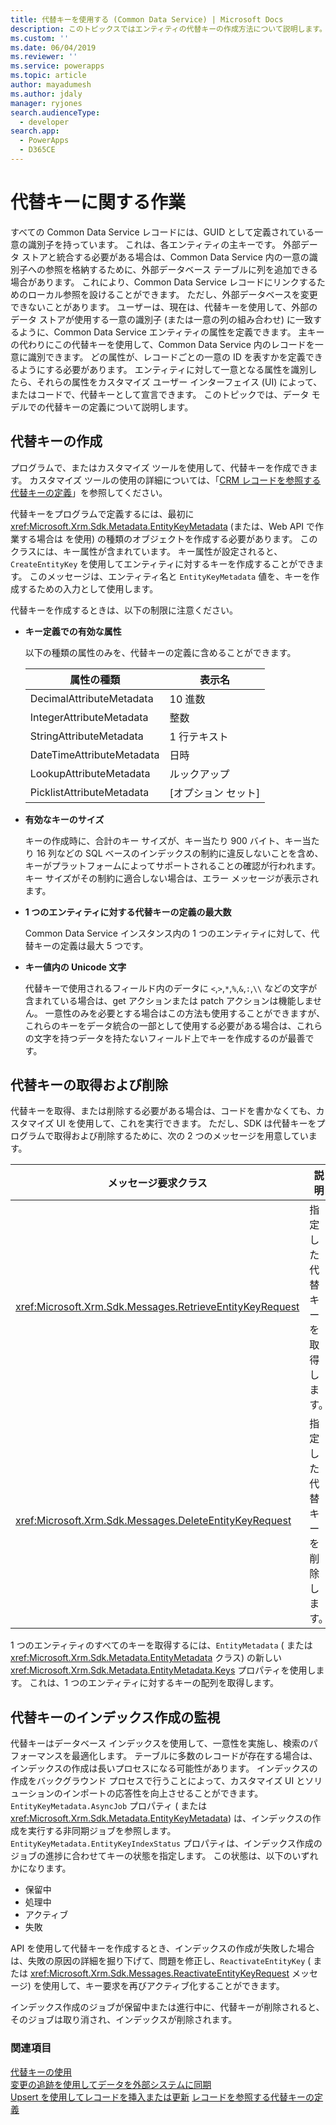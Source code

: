 ```yaml
---
title: 代替キーを使用する (Common Data Service) | Microsoft Docs
description: このトピックスではエンティティの代替キーの作成方法について説明します。 代替キーはプログラムで、またはカスタマイズ ツールを使用して作成することができます
ms.custom: ''
ms.date: 06/04/2019
ms.reviewer: ''
ms.service: powerapps
ms.topic: article
author: mayadumesh
ms.author: jdaly
manager: ryjones
search.audienceType:
  - developer
search.app:
  - PowerApps
  - D365CE
---
```

# <a name="work-with-alternate-keys"></a>代替キーに関する作業

すべての Common Data Service レコードには、GUID として定義されている一意の識別子を持っています。 これは、各エンティティの主キーです。 外部データ ストアと統合する必要がある場合は、Common Data Service 内の一意の識別子への参照を格納するために、外部データベース テーブルに列を追加できる場合があります。 これにより、Common Data Service レコードにリンクするためのローカル参照を設けることができます。 ただし、外部データベースを変更できないことがあります。 ユーザーは、現在は、代替キーを使用して、外部のデータ ストアが使用する一意の識別子 (または一意の列の組み合わせ) に一致するように、Common Data Service エンティティの属性を定義できます。 主キーの代わりにこの代替キーを使用して、Common Data Service 内のレコードを一意に識別できます。 どの属性が、レコードごとの一意の ID を表すかを定義できるようにする必要があります。 エンティティに対して一意となる属性を識別したら、それらの属性をカスタマイズ ユーザー インターフェイス (UI) によって、またはコードで、代替キーとして宣言できます。 このトピックでは、データ モデルでの代替キーの定義について説明します。  

<a name="BKMK_Declare"></a>

## <a name="create-alternate-keys"></a>代替キーの作成  

プログラムで、またはカスタマイズ ツールを使用して、代替キーを作成できます。 カスタマイズ ツールの使用の詳細については、「[CRM レコードを参照する代替キーの定義](https://technet.microsoft.com/library/29e53691-0b18-4fde-a1d0-7490aa227898.aspx)」を参照してください。  

代替キーをプログラムで定義するには、最初に <xref:Microsoft.Xrm.Sdk.Metadata.EntityKeyMetadata> (または、Web API で作業する場合は <xref href="Microsoft.Dynamics.CRM.EntityKeyMetadata?text=EntityKeyMetadata EntityType" /> を使用) の種類のオブジェクトを作成する必要があります。 このクラスには、キー属性が含まれています。 キー属性が設定されると、`CreateEntityKey` を使用してエンティティに対するキーを作成することができます。 このメッセージは、エンティティ名と `EntityKeyMetadata` 値を、キーを作成するための入力として使用します。  

代替キーを作成するときは、以下の制限に注意ください。  

- **キー定義での有効な属性**  

   以下の種類の属性のみを、代替キーの定義に含めることができます。  


  |      属性の種類      |    表示名     |
  |--------------------------|---------------------|
  | DecimalAttributeMetadata |   10 進数    |
  | IntegerAttributeMetadata |    整数     |
  | StringAttributeMetadata  | 1 行テキスト |
  | DateTimeAttributeMetadata   |      日時    |
  | LookupAttributeMetadata     |       ルックアップ        |
  | PicklistAttributeMetadata   |      [オプション セット]       |


- **有効なキーのサイズ**  

   キーの作成時に、合計のキー サイズが、キー当たり 900 バイト、キー当たり 16 列などの SQL ベースのインデックスの制約に違反しないことを含め、キーがプラットフォームによってサポートされることの確認が行われます。 キー サイズがその制約に適合しない場合は、エラー メッセージが表示されます。  

- **1 つのエンティティに対する代替キーの定義の最大数**  

   Common Data Service インスタンス内の 1 つのエンティティに対して、代替キーの定義は最大 5 つです。  

- **キー値内の Unicode 文字**

  代替キーで使用されるフィールド内のデータに `<`,`>`,`*`,`%`,`&`,`:`,`\\` などの文字が含まれている場合は、get アクションまたは patch アクションは機能しません。  一意性のみを必要とする場合はこの方法も使用することができますが、これらのキーをデータ統合の一部として使用する必要がある場合は、これらの文字を持つデータを持たないフィールド上でキーを作成するのが最善です。

<a name="BKMK_crud"></a>   

## <a name="retrieve-and-delete-alternate-keys"></a>代替キーの取得および削除  

代替キーを取得、または削除する必要がある場合は、コードを書かなくても、カスタマイズ UI を使用して、これを実行できます。 ただし、SDK は代替キーをプログラムで取得および削除するために、次の 2 つのメッセージを用意しています。  

|メッセージ要求クラス|説明|  
|---------------------------|-----------------|  
|<xref:Microsoft.Xrm.Sdk.Messages.RetrieveEntityKeyRequest>|指定した代替キーを取得します。|  
|<xref:Microsoft.Xrm.Sdk.Messages.DeleteEntityKeyRequest>|指定した代替キーを削除します。|  

1 つのエンティティのすべてのキーを取得するには、`EntityMetadata` (<xref href="Microsoft.Dynamics.CRM.EntityMetadata?text=EntityMetadata EntityType" /> または <xref:Microsoft.Xrm.Sdk.Metadata.EntityMetadata> クラス) の新しい<xref:Microsoft.Xrm.Sdk.Metadata.EntityMetadata.Keys> プロパティを使用します。 これは、1 つのエンティティに対するキーの配列を取得します。  

<a name="BKMK_index"></a>   

## <a name="monitor-index-creation-for-alternate-keys"></a>代替キーのインデックス作成の監視  

代替キーはデータベース インデックスを使用して、一意性を実施し、検索のパフォーマンスを最適化します。 テーブルに多数のレコードが存在する場合は、インデックスの作成は長いプロセスになる可能性があります。 インデックスの作成をバックグラウンド プロセスで行うことによって、カスタマイズ UI とソリューションのインポートの応答性を向上させることができます。 `EntityKeyMetadata.AsyncJob` プロパティ (<xref href="Microsoft.Dynamics.CRM.EntityKeyMetadata?text=EntityKeyMetadata EntityType" /> または <xref:Microsoft.Xrm.Sdk.Metadata.EntityKeyMetadata>) は、インデックスの作成を実行する非同期ジョブを参照します。 `EntityKeyMetadata.EntityKeyIndexStatus` プロパティは、インデックス作成のジョブの進捗に合わせてキーの状態を指定します。 この状態は、以下のいずれかになります。  

- 保留中  
- 処理中  
- アクティブ  
- 失敗  

API を使用して代替キーを作成するとき、インデックスの作成が失敗した場合は、失敗の原因の詳細を掘り下げて、問題を修正し、`ReactivateEntityKey` (<xref href="Microsoft.Dynamics.CRM.ReactivateEntityKey?text=ReactivateEntityKey Action" /> または <xref:Microsoft.Xrm.Sdk.Messages.ReactivateEntityKeyRequest> メッセージ) を使用して、キー要求を再びアクティブ化することができます。  

インデックス作成のジョブが保留中または進行中に、代替キーが削除されると、そのジョブは取り消され、インデックスが削除されます。  

### <a name="see-also"></a>関連項目  
 [代替キーの使用](use-alternate-key-create-record.md)<br />
 [変更の追跡を使用してデータを外部システムに同期](use-change-tracking-synchronize-data-external-systems.md)<br />
 [Upsert を使用してレコードを挿入または更新](use-upsert-insert-update-record.md) [レコードを参照する代替キーの定義](../../maker/common-data-service/define-alternate-keys-reference-records.md)
